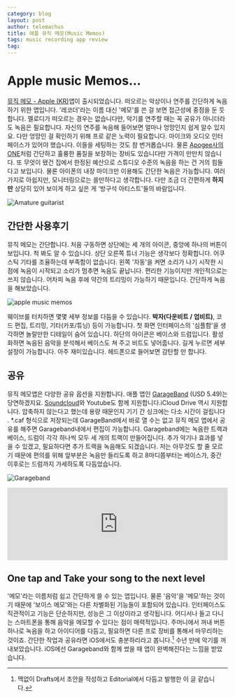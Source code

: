 ```yaml
--- 
category: blog
layout: post
author: telemachus
title: 애플 뮤직 메모(Music Memos)
tags: music recording app review
tag:
--- 
```




# Apple music Memos... 

[뮤직 메모 - Apple (KR)](http://www.apple.com/kr/music-memos/)앱이 출시되었습니다. 떠오르는 악상이나 연주를 간단하게 녹음하기 위한 앱입니다. '레코더'라는 이름 대신 '메모'를 쓴 걸 보면 접근성에 중점을 둔 듯합니다. 멜로디가 떠오르는 경우는 없습니다만, 악기를 연주할 때는 꼭 공유가 아니더라도 녹음은 필요합니다. 자신의 연주를 녹음해 들어보면 얼마나 엉망인지 쉽게 알수 있지요. 다만 엉망인 걸 확인하기 위해 프로 같은 노력이 필요합니다. 마이크와 오디오 인터페이스가 있어야 했습니다. 이들을 세팅하는 것도 참 번거롭습니다. 물론 [Apogee사의 ONE](http://www.apogeedigital.com/products/one-mac)처럼 간단하고 훌륭한 품질을 보장하는 장비도 있습니다만 가격이 만만치 않습니다. 또 무엇이 됐건 집에서 한정된 예산으로 스튜디오 수준의 녹음을 하는 건 거의 힘들다고 보입니다. 물론 아이폰의 내장 마이크만 이용해도 간단한 녹음은 가능합니다. 여러 가지로 아쉽지만, 모니터링으로는 쓸만하다고 생각합니다. 다만 조금 더 간편하게 **하지만** 상당히 있어 보이게 하고 싶은 게 '방구석 아티스트'들의 바람입니다.

![Amature guitarist](https://scontent.cdninstagram.com/hphotos-xaf1/t51.2885-15/s640x640/sh0.08/e35/11373610_120654444945877_6322586_n.jpg "amature guitarist")

## 간단한 사용후기
뮤직 메모는 간단합니다. 처음 구동하면 상단에는 세 개의 아이콘, 중앙에 하나의 버튼이 보입니다. 척 봐도 알 수 있습니다. 상단 오른쪽 튜너 기능은 생각보다 정확합니다. 어쿠스틱 기타를 조율하는데 부족함이 없습니다. 왼쪽 '자동'을 켜면 소리가 나기 시작한 시점에 녹음이 시작되고 소리가 멈추면 녹음도 끝납니다. 편리한 기능이지만 개인적으로는 쓰지 않습니다. 어차피 녹음 후에 약간의 트리밍이 가능하기 때문입니다. 간단하게 녹음을 해보았습니다.

![apple music memos](https://farm2.staticflickr.com/1451/23922438874_5043fce1df_o.jpg)

웨이브를 터치하면 몇몇 세부 정보를 다듬을 수 있습니다. **박자(다운비트 / 업비트)**, 코드 편집, 트리밍, 기타(카포/튜닝) 등이 가능합니다. 첫 화면 인터페이스의 '심플함'을 생각하면 놀랄만한 디테일이 숨어 있습니다. 하단의 아이콘은 베이스와 드럼입니다. 활성화하면 녹음된 음악을 분석해서 베이스도 쳐 주고 비트도 넣어줍니다. 길게 누르면 세부 설정이 가능합니다. 아주 재미있습니다. 헤드폰으로 들어보면 감탄할 만 합니다.

## 공유
뮤직 메모앱은 다양한 공유 옵션을 지원합니다. 애플 앱인 [GarageBand](https://itunes.apple.com/kr/app/garageband/id408709785?mt=8&uo=4&at=10lus3) (USD 5.49)는 당연하겠지요.  [Soundcloud](https://soundcloud.com)와 Youtube도 함께 지원합니다.iCloud Drive 역시 지원합니다. 압축하지 않는다고 했는데 용량 때문인지 기기 간 싱크에는 다소 시간이 걸립니다 . *.caf 형식으로 저장되는데 GarageBand에서 바로 열 수는 없고 뮤직 메모 앱에서 공유를 해주면 Garageband내에서 편집이 가능합니다. Garageband에는 녹음한 트랙과 베이스, 드럼이 각각 하나씩 모두 세 개의 트랙이 만들어집니다. 추가 악기나 효과를 넣을 수 있겠고, 필요하다면 추가 트랙을 녹음해도 되겠습니다. 저는 아무것도 할 줄 모르기 때문에 편의를 위해 앞부분은 녹음만 들리도록 하고 8마디쯤부터는 베이스가, 중간 이후로는 드럼까지 가세하도록 다듬었습니다.

![Garageband](https://farm2.staticflickr.com/1582/24182895359_4ff4aaf3c5_b.jpg)

<iframe width="100%" height="166" scrolling="no" frameborder="no" src="https://w.soundcloud.com/player/?url=https%3A//api.soundcloud.com/tracks/243329516&amp;color=ff5500&amp;auto_play=false&amp;hide_related=false&amp;show_comments=true&amp;show_user=true&amp;show_reposts=false"></iframe>



## One tap and Take your song to the next level
'메모'라는 이름처럼 쉽고 간단하게 쓸 수 있는 앱입니다. 물론 '음악'을 '메모'하는 것이기 때문에 '보이스 메모'와는 다른 차별화된 기능들이 포함되어 있습니다. 인터페이스도 직관적이고 기능은 단순하지만, 성능은 그 이상이라고 생각됩니다. 어디서나 들고 다니는 스마트폰을 통해 음악을 메모할 수 있다는 점이 매력적입니다. 주머니에서 꺼내 버튼 하나로 녹음을 하고 아이디어를 다듬고, 필요하면 다른 프로 장비를 통해서 마무리하는 것이죠. 간단한 작업과 공유라면 iOS에서도 충분하리라고 봅니다.[^1]
 수년 만에 악기를 꺼내보았습니다. iOS에선 Garageband와 함께 썼을 때 앱이 완벽해진다는 느낌을 받았습니다.


[^1]: 맥없이 Drafts에서 초안을 작성하고 Editorial에서 다듬고 발행한 이 글 같습니다.